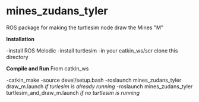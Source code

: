 # mines_zudans_tyler
ROS package for making the turtlesim node draw the Mines "M"

**Installation**

-install ROS Melodic
-install turtlesim
-in your catkin_ws/scr clone this directory

**Compile and Run**
From catkin_ws

-catkin_make
-source devel/setup.bash
-roslaunch mines_zudans_tyler draw_m.launch *if turlesim is already running*
-roslaunch mines_zudans_tyler turtlesim_and_draw_m.launch *if no turtlesim is running*
